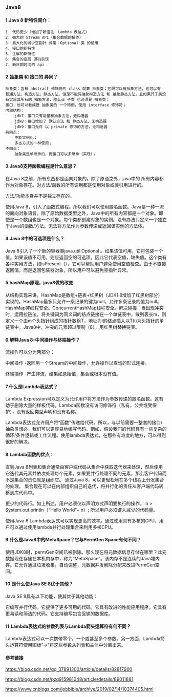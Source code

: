 ### Java8

#### 1.Java 8 新特性简介：

```
1. 代码更少（增加了新语法：Lambda 表达式）
2. 强大的 Stream API（集合数据的操作）
3. 最大化的减少空指针 异常：Optional 类 的使用
4. 接口的新特性
5. 注解的新特性
6. 集合的底层 源码实现
7. 新日期时间的 api
```

#### 2.抽象类 和 接口的 异同？

```
抽象类：含有 abstract 修饰符的 class 就算 抽象类；它既可以有抽象方法，也可以有 普通方法，构造方法，静态方法，但是不能有抽象构造方法 和 抽象静态方法。且如果其子类没有实现其所有的 抽象方法，那么该 子类 也必须是 抽象类；
接口：他可以看成是 抽象类的 一个特例，使用 interface 修饰符；
内部结构：
    jdk7：接口只有常量和抽象方法，无构造器
    jdk8：接口增加了 默认方法 和 静态方法，无构造器
    jdk9：接口允许 以 private 修饰的方法，无构造器
共同点：
    不能实例化；
    多态方式的一种使用；
不同点：
    抽象类是单继承的，而接口可以多继承（实现）；

```

#### 3.Java8支持函数编程是什么意思？

在Java 8之前，所有东西都是面向对象的。除了原语之外，java中的 所有内容都作为对象存在。对方法/函数的所有调用都是使用对象或类引用进行的。

方法/功能本身并不是独立存在的。

使用Java 8，引入了函数式编程。所以我们可以使用匿名函数。Java是一种一流的面向对象语言。除了原始数据类型之外，Java中的所有内容都是一个对象。即使是一个数组也是一个对象。每个类都创建对象的实例。没有办法只定义一个独立于Java的函数/方法。无法将方法作为参数传递或返回该实例的方法体。

#### 4.Java 8中的可选项是什么？

Java 8引入了一个新的容器类java.util.Optional 。如果该值可用，它将包装一个值。如果该值不可用，则应返回空的可选项。因此它代表空值，缺失值。这个类有各种实用方法，如isPresent（），它可以帮助用户避免使用空值检查。由于不直接返回值，而是返回包装器对象，所以用户可以避免空指针异常。

#### 5.hashMap原理，java8做的改变

从结构实现来讲，HashMap是数组+链表+红黑树（JDK1.8增加了红黑树部分）实现的。HashMap最多只允许一条记录的键为null，允许多条记录的值为null。HashMap非线程安全。ConcurrentHashMap线程安全。解决碰撞：当出现冲突时，运用拉链法，将关键词为同义词的结点链接在一个单链表中，散列表长m，则定义一个由m个头指针组成的指针数组T，地址为i的结点插入以T(i)为头指针的单链表中。Java8中，冲突的元素超过限制（8），用红黑树替换链表。

#### 6.解释Java 8-中间操作与终端操作？

流操作可以分为两部分：

中间操作 -返回另一个Stream的中间操作，允许操作以查询的形式连接。

终端操作 -产生非流，结果如原始值，集合或根本没有值。

#### 7.什么是Lambda表达式？

Lambda Expression可以定义为允许用户将方法作为参数传递的匿名函数。这有助于删除大量的样板代码。Lambda函数没有访问修饰符（私有，公共或受保护），没有返回类型声明和没有名称。

Lambda表达式允许用户将“函数”传递给代码。所以，与以前需要一整套的接口/抽象类想必，我们可以更容易地编写代码。例如，假设我们的代码具有一些复杂的循环/条件逻辑或工作流程。使用lambda表达式，在那些有难度的地方，可以得到很好的解决。

#### 8.Lambda函数的优点：

直到Java 8列表和集合通常由客户端代码从集合中获取迭代器来处理，然后使用它迭代其元素并依次处理每个元素。如果要并行处理不同的元素，那么客户代码而不是集合的责任就是组织它。 通过Java 8，可以更轻松地在多个线程上分发集合的处理。 集合现在可以在内部组织自己的迭代，将并行化的责任从客户端代码转移到库代码中。

更少的代码行。如上所述，用户必须仅以声明方式声明要执行的操作。 n > System.out.println（“Hello World”+ n）; 所以用户必须键入减少的代码量。

使用Java 8 Lambda表达式可以实现更高的效率。通过使用具有多核的CPU，用户可以通过使用lambda并行处理集合来利用多核CPU。

#### 9.什么是Java8中的MetaSpace？它与PermGen Space有何不同？

使用JDK8时，permGen空间已被删除。那么现在将元数据信息存储在哪里？此元数据现在存储在本机内存中，称为“MetaSpace”。该内存不是连续的Java堆内存。它允许通过垃圾收集，自动调整，元数据并发解除分配来改进PermGen空间。

#### 10.是什么使Java SE 8优于其他？

Java SE 8具有以下功能，使其优于其他功能：

它编写并行代码。它提供了更多可用的代码。它具有改进的性能应用程序。它具有更易读和简洁的代码。它支持编写包含促销的数据库。

#### 11.Lambda表达式的参数列表与Lambda箭头运算符有何不同？

Lambda表达式可以一次携带零个，一个或甚至多个参数。另一方面，Lambda箭头运算符使用图标“->”将这些参数从列表和主体中分离出来。

#### 参考链接

https://blog.csdn.net/qq_37891300/article/details/82817900

https://blog.csdn.net/pzq915981048/article/details/89011881

https://www.cnblogs.com/jobbible/archive/2019/02/14/10374405.html